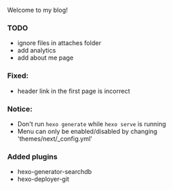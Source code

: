Welcome to my blog!

### TODO

- ignore files in attaches folder
- add analytics
- add about me page


### Fixed:

- header link in the first page is incorrect


### Notice:

- Don't run `hexo generate` while `hexo serve` is running
- Menu can only be enabled/disabled by changing 'themes/next/_config.yml'

### Added plugins

- hexo-generator-searchdb
- hexo-deployer-git
